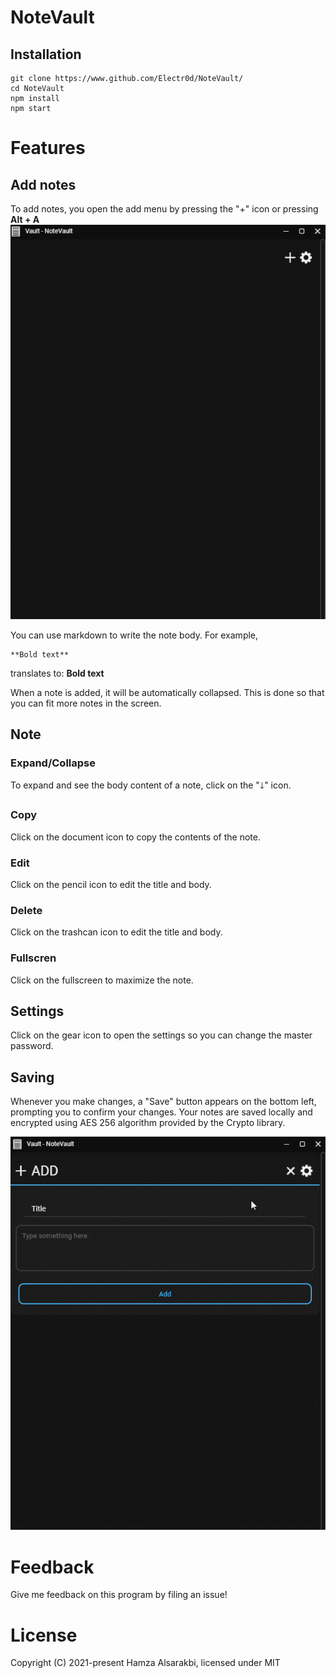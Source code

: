 # NoteVault

## Installation
```
git clone https://www.github.com/Electr0d/NoteVault/
cd NoteVault
npm install
npm start
```
# Features
## Add notes
To add notes, you open the add menu by pressing the "+" icon or pressing **Alt + A**
![](https://github.com/Electr0d/NoteVault/blob/master/docs/img/add.gif)

You can use markdown to write the note body. For example,

```
**Bold text**
```
translates to: **Bold text**


When a note is added, it will be automatically collapsed. This is done so that you can fit more notes in the screen.

## Note
### Expand/Collapse
To expand and see the body content of a note, click on the "🡓" icon.
### Copy
Click on the document icon to copy the contents of the note.

### Edit
Click on the pencil icon to edit the title and body.

### Delete
Click on the trashcan icon to edit the title and body.

### Fullscren
Click on the fullscreen to maximize the note.


## Settings

Click on the gear icon to open the settings so you can change the master password.

## Saving
Whenever you make changes, a "Save" button appears on the bottom left, prompting you to confirm your changes.
Your notes are saved locally and encrypted using AES 256 algorithm provided by the Crypto library.

![](https://github.com/Electr0d/NoteVault/blob/master/docs/img/save.gif)

# Feedback
Give me feedback on this program by filing an issue!

# License
Copyright (C) 2021-present Hamza Alsarakbi, licensed under MIT
